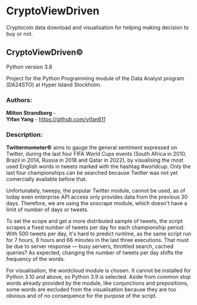 # CryptoViewDriven
  Cryptocoin data download and visualisation for helping making decision to buy or not.

## CryptoViewDriven© ##
Python version 3.8

Project for the Python Programming module of the Data Analyst program (DA24STO) at Hyper Island Stockholm.

### Authors: ###
**Milton Strandberg** -  \
**Yifan Yang** - https://github.com/yifan611

### Description: ###
 **Twittermometer©** aims to gauge the general sentiment expressed on Twitter, during the last four FIFA World Cups events (South Africa in 2010, Brazil in 2014, Russia in 2018 and Qatar in 2022), by visualising the most used English words in tweets marked with the hashtag #worldcup. Only the last four championships can be searched because Twitter was not yet comercially available before that.

Unfortunately, tweepy, the popular Twitter module, cannot be used, as of today even enterprise API access only provides data from the previous 30 days. Therefore, we are using the snscrape module, which doesn't have a limit of number of days or tweets.

To set the scope and get a more distributed sample of tweets, the script scrapes a fixed number of tweets per day for each championship period. With 500 tweets per day, it's hard to predict runtime, as the same script run for 7 hours, 8 hours and 66 minutes in the last three executions. That must be due to server response — busy servers, throttled search, cached queries? As expected, changing the number of tweets per
day shifts the frequency of the words.

For visualisation, the wordcloud module is chosen. It cannot be installed for Python 3.10 and above, so Python 3.9 is selected. Aside from common stop words already provided by the module, like conjunctions and prepositions, some words are excluded from the visualisation because they are too obvious and of no consequence for the purpose of the script.

